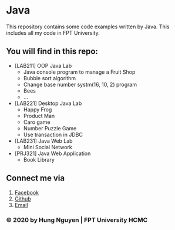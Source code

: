 # Java
This repository contains some code examples written by Java. This includes all my code in FPT University.

## You will find in this repo:
- [LAB211] OOP Java Lab
   - Java console program to manage a Fruit Shop
   - Bubble sort algorithm
   - Change base number systm(16, 10, 2) program
   - Bees
   - ...
- [LAB221] Desktop Java Lab
  - Happy Frog
  - Product Man
  - Caro game
  - Number Puzzle Game
  - Use transaction in JDBC
- [LAB231] Java Web Lab
  - Mini Social Network
- [PRJ321] Java Web Application
  - Book Library

## Connect me via
1. [Facebook](https://www.facebook.com/profile.php?id=100010015451215)
2. [Github](https://github.com/HungNV7)
3. [Email](nghungg0811@gmail.com)

### © 2020 by Hung Nguyen | FPT University HCMC
